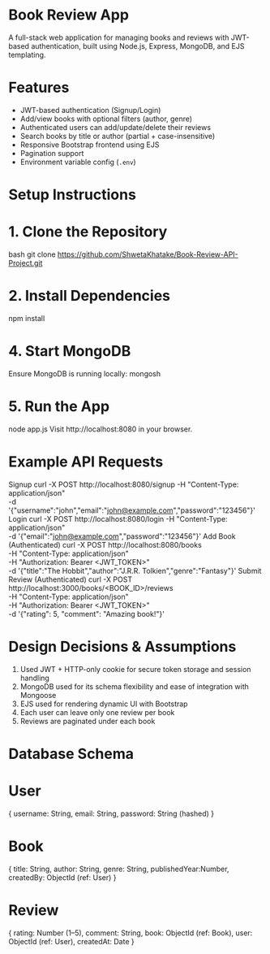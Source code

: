 # Book Review App

A full-stack web application for managing books and reviews with JWT-based authentication, built using Node.js, Express, MongoDB, and EJS templating.


# Features

- JWT-based authentication (Signup/Login)
- Add/view books with optional filters (author, genre)
- Authenticated users can add/update/delete their reviews
- Search books by title or author (partial + case-insensitive)
- Responsive Bootstrap frontend using EJS
- Pagination support
- Environment variable config (`.env`)



# Setup Instructions

# 1. Clone the Repository

bash
git clone https://github.com/ShwetaKhatake/Book-Review-API-Project.git

# 2. Install Dependencies

npm install

# 4. Start MongoDB
Ensure MongoDB is running locally:
mongosh

# 5. Run the App
node app.js
Visit http://localhost:8080 in your browser.

# Example API Requests
Signup
curl -X POST http://localhost:8080/signup -H "Content-Type: application/json" \
-d '{"username":"john","email":"john@example.com","password":"123456"}'
Login
curl -X POST http://localhost:8080/login -H "Content-Type: application/json" \
-d '{"email":"john@example.com","password":"123456"}'
Add Book (Authenticated)
curl -X POST http://localhost:8080/books \
-H "Content-Type: application/json" \
-H "Authorization: Bearer <JWT_TOKEN>" \
-d '{"title":"The Hobbit","author":"J.R.R. Tolkien","genre":"Fantasy"}'
Submit Review (Authenticated)
curl -X POST http://localhost:3000/books/<BOOK_ID>/reviews \
-H "Content-Type: application/json" \
-H "Authorization: Bearer <JWT_TOKEN>" \
-d '{"rating": 5, "comment": "Amazing book!"}'

# Design Decisions & Assumptions
1. Used JWT + HTTP-only cookie for secure token storage and session handling
2. MongoDB used for its schema flexibility and ease of integration with Mongoose
3. EJS used for rendering dynamic UI with Bootstrap
4.  Each user can leave only one review per book
5.  Reviews are paginated under each book

# Database Schema
# User
{
  username: String,
  email: String,
  password: String (hashed)
}

# Book
{
  title: String,
  author: String,
  genre: String,
  publishedYear:Number,
  createdBy: ObjectId (ref: User)
}

# Review
{
  rating: Number (1–5),
  comment: String,
  book: ObjectId (ref: Book),
  user: ObjectId (ref: User),
  createdAt: Date
}



